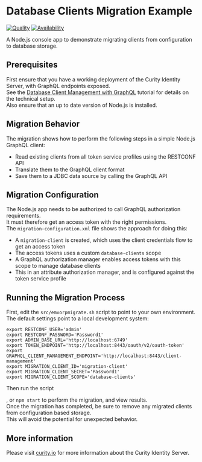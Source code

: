 # Database Clients Migration Example

[![Quality](https://img.shields.io/badge/quality-demo-red)](https://curity.io/resources/code-examples/status/)
[![Availability](https://img.shields.io/badge/availability-source-blue)](https://curity.io/resources/code-examples/status/)

A Node.js console app to demonstrate migrating clients from configuration to database storage.

## Prerequisites

First ensure that you have a working deployment of the Curity Identity Server, with GraphQL endpoints exposed.\
See the [Database Client Management with GraphQL](https://curity.io/resources/learn/graphql-client-management/) tutorial for details on the technical setup.\
Also ensure that an up to date version of Node.js is installed.

## Migration Behavior

The migration shows how to perform the following steps in a simple Node.js GraphQL client:

- Read existing clients from all token service profiles using the RESTCONF API
- Translate them to the GraphQL client format
- Save them to a JDBC data source by calling the GraphQL API

## Migration Configuration

The Node.js app needs to be authorized to call GraphQL authorization requirements.\
It must therefore get an access token with the right permissions.\
The `migration-configuration.xml` file shows the approach for doing this:

- A `migration-client` is created, which uses the client credentials flow to get an access token
- The access tokens uses a custom `database-clients` scope
- A GraphQL authorization manager enables access tokens with this scope to manage database clients
- This in an attribute authorization manager, and is configured against the token service profile

## Running the Migration Process

First, edit the `src/emvorpmigrate.sh` script to point to your own environment.\
The default settings point to a local development system:

```text
export RESTCONF_USER='admin'
export RESTCONF_PASSWORD='Password1'
export ADMIN_BASE_URL='http://localhost:6749'
export TOKEN_ENDPOINT='http://localhost:8443/oauth/v2/oauth-token'
export GRAPHQL_CLIENT_MANAGEMENT_ENDPOINT='http://localhost:8443/client-management'
export MIGRATION_CLIENT_ID='migration-client'
export MIGRATION_CLIENT_SECRET='Password1'
export MIGRATION_CLIENT_SCOPE='database-clients'
```

Then run the script



, or `npm start` to perform the migration, and view results.\
Once the migration has completed, be sure to remove any migrated clients from configuration based storage.\
This will avoid the potential for unexpected behavior.

## More information

Please visit [curity.io](https://curity.io/) for more information about the Curity Identity Server.
